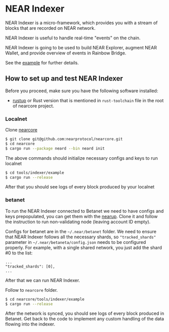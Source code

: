 # NEAR Indexer

NEAR Indexer is a micro-framework, which provides you with a stream of blocks that are recorded on NEAR network.


NEAR Indexer is useful to handle real-time "events" on the chain.


NEAR Indexer is going to be used to build NEAR Explorer, augment NEAR Wallet, and provide overview of events in Rainbow Bridge.


See the [example](https://github.com/nearprotocol/nearcore/tree/master/tools/indexer/example) for further details.


## How to set up and test NEAR Indexer

Before you proceed, make sure you have the following software installed:
* [rustup](https://rustup.rs/) or Rust version that is mentioned in `rust-toolchain` file in the root of nearcore project.

### Localnet

Clone [nearcore](https://github.com/nearprotocol/nearcore)

```bash
$ git clone git@github.com:nearprotocol/nearcore.git
$ cd nearcore
$ cargo run --package neard --bin neard init
```

The above commands should initialize necessary configs and keys to run localnet

```bash
$ cd tools/indexer/example
$ cargo run --release
```

After that you should see logs of every block produced by your localnet


### betanet

To run the NEAR Indexer connected to Betanet we need to have configs and keys prepopulated, you can get them with the [nearup](https://github.com/near/nearup). Clone it and follow the instruction to run non-validating node (leaving account ID empty).

Configs for betanet are in the `~/.near/betanet` folder. We need to ensure that NEAR Indexer follows all the necessary shards, so `"tracked_shards"` parameter in `~/.near/betaneta/config.json` needs to be configured properly. For example, with a single shared network, you just add the shard #0 to the list:

```
...
"tracked_shards": [0],
...
```

After that we can run NEAR Indexer.

Follow to `nearcore` folder.

```bash
$ cd nearcore/tools/indexer/example
$ cargo run --release
```

After the network is synced, you should see logs of every block produced in Betanet. Get back to the code to implement any custom handling of the data flowing into the indexer.
